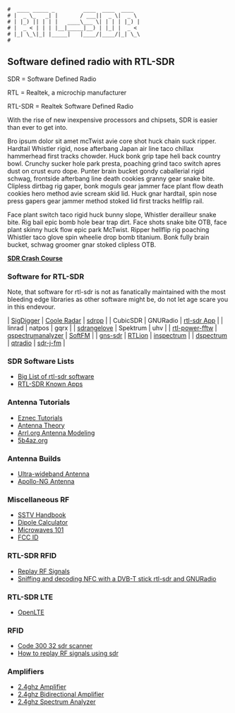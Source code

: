 ```text
#  ____ _____ _         ____  ____  ____
# |  _ \_   _| |       / ___||  _ \|  _ \
# | |_) || | | |   ____\___ \| | | | |_) |
# |  _ < | | | |__|_____|__) | |_| |  _ <
# |_| \_\|_| |_____|   |____/|____/|_| \_\
#
```

## Software defined radio with RTL-SDR

SDR = Software Defined Radio

RTL = Realtek, a microchip manufacturer

RTL-SDR = Realtek Software Defined Radio

With the rise of new inexpensive processors and chipsets, SDR is easier than ever to get into.

Bro ipsum dolor sit amet mcTwist avie core shot huck chain suck ripper. Hardtail Whistler rigid, 
nose afterbang Japan air line taco chillax hammerhead first tracks chowder. Huck bonk grip tape 
heli back country bowl. Crunchy sucker hole park presta, poaching grind taco switch apres dust 
on crust euro dope. Punter brain bucket gondy caballerial rigid schwag, frontside afterbang line
death cookies granny gear snake bite. Clipless dirtbag rig gaper, bonk moguls gear jammer face
plant flow death cookies hero method avie scream skid lid. Huck gnar hardtail, spin nose press 
gapers gear jammer method stoked lid first tracks hellflip rail.

Face plant switch taco rigid huck bunny slope, Whistler derailleur snake bite. Rig bail epic bomb
hole bear trap dirt. Face shots snake bite OTB, face plant skinny huck flow epic park McTwist. Ripper
hellflip rig poaching Whistler taco glove spin wheelie drop bomb titanium. Bonk fully brain bucket, 
schwag groomer gnar stoked clipless OTB.

__[SDR Crash Course](sdr-crash)__

### Software for RTL-SDR

Note, that software for rtl-sdr is not as fanatically maintained with the most bleeding edge libraries as other software might be, do not let
age scare you in this endevour.

| [SigDigger](https://github.com/BatchDrake/SigDigger)                                                          | [Coole Radar](https://github.com/wiseman/coole-radar)              | [sdrpp](https://www.sdrpp.org/)                     |
| CubicSDR                                                                                                      | GNURadio                                                           | [rtl-sdr App](rtlsdr-app)                           |
| linrad                                                                                                        | natpos                                                             | gqrx                                                |
| [sdrangelove](https://osmocom.org/projects/sdr/wiki/sdrangelove)                                              | Spektrum                                                           | uhv                                                 |
| [rtl-power-fftw](https://github.com/AD-Vega/rtl-power-fftw)                                                   | [qspectrumanalyzer](https://github.com/xmikos/qspectrumanalyzer)   | [SoftFM](https://github.com/jorisvr/SoftFM)         |
| [gns-sdr](https://gnss-sdr.org/docs/tutorials/gnss-sdr-operation-realtek-rtl2832u-usb-dongle-dvb-t-receiver/) | [RTLion](https://github.com/RTLion-Framework/RTLion)               | [inspectrum](https://github.com/miek/inspectrum)    |
| [dspectrum](https://github.com/tresacton/dspectrumgui)                                                        | [qtradio](https://napan.ca/ghpsdr3/index.php/QtRadio_Installation) | [sdr-j-fm](https://github.com/JvanKatwijk/sdr-j-fm) |

### SDR Software Lists

- [Big List of rtl-sdr software](https://www.rtl-sdr.com/big-list-rtl-sdr-supported-software/)
- [RTL-SDR Known Apps](https://osmocom.org/projects/rtl-sdr/wiki/Rtl-sdr#Known-Apps)

### Antenna Tutorials

- [Eznec Tutorials](https://www.hamradiodeals.co.uk/forums/viewforum.php?f=46)
- [Antenna Theory](https://www.antenna-theory.com/measurements/antenna.php#equipment)
- [Arrl.org Antenna Modeling](https://www.arrl.org/antenna-modeling)
- [5b4az.org](http://www.5b4az.org)

### Antenna Builds

- [Ultra-wideband Antenna](https://hexandflex.com/2017/12/03/making-an-ultrawideband-antenna-pt1/)
- [Apollo-NG Antenna](https://apollo.open-resource.org/mission:log:2012:08:02:active-wideband-receiver-antenna-for-sdr)

### Miscellaneous RF

- [SSTV Handbook](https://www.sstv-handbook.com/)
- [Dipole Calculator](https://www.omnicalculator.com/physics/dipole)
- [Microwaves 101](https://www.microwaves101.com)
- [FCC ID](https://fccid.io/)

### RTL-SDR RFID

- [Replay RF Signals](https://www.blackhillsinfosec.com/how-to-replay-rf-signals-using-sdr/)
- [Sniffing and decoding NFC with a DVB-T stick rtl-sdr and GNURadio](http://blog.rona.fr/post/2017/10/15/Sniffing-and-decoding-NFC-with-a-DVB-T-stick-rtl-sdr-and-GNURadio?pub=0#pr)

### RTL-SDR LTE

- [OpenLTE](https://github.com/mgp25/OpenLTE#installing-gnuradio-with-uhd)

### RFID

- [Code 300 32 sdr scanner](https://staffjd.weebly.com/blog/code-300-32-sdr-scanner)
- [How to replay RF signals using sdr](https://www.blackhillsinfosec.com/how-to-replay-rf-signals-using-sdr/)

### Amplifiers

- [2.4ghz Amplifier](https://www.qsl.net/n9zia/wireless/2.4amp.html)
- [2.4ghz Bidirectional Amplifier](https://www.qsl.net/n9zia/wireless/appendixD.html)
- [2.4ghz Spectrum Analyzer](https://www.qsl.net/va3iul/2.4GHz_Spectrum_Analyzer/2.4GHz_Spectrum_Analyzer.htm)

